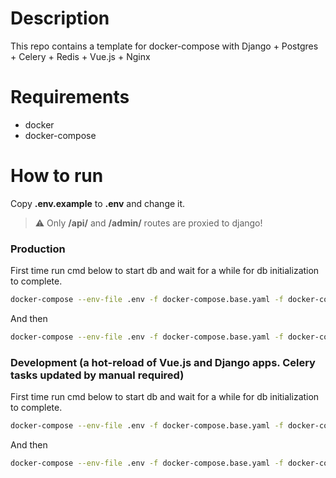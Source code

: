 # Description
This repo contains a template for docker-compose with Django + Postgres + Celery + Redis + Vue.js + Nginx
# Requirements
- docker
- docker-compose
# How to run
Copy __.env.example__ to __.env__ and change it.
> :warning: Only __/api/__ and __/admin/__ routes are proxied to django!

### Production
First time run cmd below to start db and wait for a while for db initialization to complete.
```sh
docker-compose --env-file .env -f docker-compose.base.yaml -f docker-compose.prod.yaml up -d db
```
And then
```sh
docker-compose --env-file .env -f docker-compose.base.yaml -f docker-compose.prod.yaml up -d
```
### Development (a hot-reload of Vue.js and Django apps. Celery tasks updated by manual required)
First time run cmd below to start db and wait for a while for db initialization to complete.
```sh
docker-compose --env-file .env -f docker-compose.base.yaml -f docker-compose.dev.yaml up -d db
```
And then
```sh
docker-compose --env-file .env -f docker-compose.base.yaml -f docker-compose.dev.yaml up -d
```